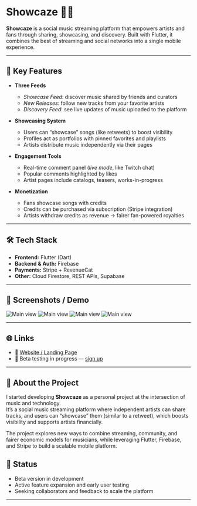# Showcaze 🎵📱

**Showcaze** is a social music streaming platform that empowers artists and fans through sharing, showcasing, and discovery. 
Built with Flutter, it combines the best of streaming and social networks into a single mobile experience.  

---

## 🚀 Key Features
- **Three Feeds**  
  - *Showcase Feed*: discover music shared by friends and curators  
  - *New Releases*: follow new tracks from your favorite artists  
  - *Discovery Feed*: see live updates of music uploaded to the platform  

- **Showcasing System**  
  - Users can “showcase” songs (like retweets) to boost visibility  
  - Profiles act as portfolios with pinned favorites and playlists  
  - Artists distribute music independently via their pages  

- **Engagement Tools**  
  - Real-time comment panel (*live mode*, like Twitch chat)  
  - Popular comments highlighted by likes  
  - Artist pages include catalogs, teasers, works-in-progress  

- **Monetization**  
  - Fans showcase songs with credits  
  - Credits can be purchased via subscription (Stripe integration)  
  - Artists withdraw credits as revenue → fairer fan-powered royalties  
---

## 🛠️ Tech Stack
- **Frontend:** Flutter (Dart)  
- **Backend & Auth:** Firebase  
- **Payments:** Stripe + RevenueCat  
- **Other:** Cloud Firestore, REST APIs, Supabase

---

## 📸 Screenshots / Demo

![Main view](screenshot1.jpeg)
![Main view](screenshot2.jpeg)
![Main view](screenshot3.jpeg)
![Main view](screenshot3.jpeg)

---

## 🌐 Links
- 🔗 [Website / Landing Page](https://info.showcaze.app)  
- 📱 Beta testing in progress — [sign up](https://showcaze.app)  

---

## 📌 About the Project
I started developing **Showcaze** as a personal project at the intersection of music and technology.  
It’s a social music streaming platform where independent artists can share tracks, and users can “showcase” them (similar to a retweet), which boosts visibility and supports artists financially.  

The project explores new ways to combine streaming, community, and fairer economic models for musicians, while leveraging Flutter, Firebase, and Stripe to build a scalable mobile platform.

## 📌 Status
- Beta version in development  
- Active feature expansion and early user testing  
- Seeking collaborators and feedback to scale the platform 


---

